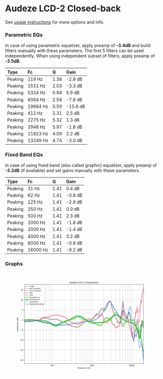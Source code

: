 # Audeze LCD-2 Closed-back
See [usage instructions](https://github.com/jaakkopasanen/AutoEq#usage) for more options and info.

### Parametric EQs
In case of using parametric equalizer, apply preamp of **-3.4dB** and build filters manually
with these parameters. The first 5 filters can be used independently.
When using independent subset of filters, apply preamp of **-3.5dB**.

| Type    | Fc       |    Q | Gain     |
|:--------|:---------|:-----|:---------|
| Peaking | 119 Hz   | 1.36 | -2.8 dB  |
| Peaking | 1551 Hz  | 2.03 | -3.3 dB  |
| Peaking | 5324 Hz  | 0.94 | 5.9 dB   |
| Peaking | 6064 Hz  | 2.58 | -7.8 dB  |
| Peaking | 19664 Hz | 0.59 | -15.6 dB |
| Peaking | 412 Hz   | 2.31 | 2.5 dB   |
| Peaking | 2275 Hz  | 5.32 | 1.3 dB   |
| Peaking | 2948 Hz  | 5.97 | -1.8 dB  |
| Peaking | 11823 Hz | 4.09 | 2.2 dB   |
| Peaking | 13249 Hz | 4.74 | -3.0 dB  |

### Fixed Band EQs
In case of using fixed band (also called graphic) equalizer, apply preamp of **-3.2dB**
(if available) and set gains manually with these parameters.

| Type    | Fc       |    Q | Gain    |
|:--------|:---------|:-----|:--------|
| Peaking | 31 Hz    | 1.41 | 0.4 dB  |
| Peaking | 62 Hz    | 1.41 | -0.8 dB |
| Peaking | 125 Hz   | 1.41 | -2.9 dB |
| Peaking | 250 Hz   | 1.41 | 0.0 dB  |
| Peaking | 500 Hz   | 1.41 | 2.3 dB  |
| Peaking | 1000 Hz  | 1.41 | -1.8 dB |
| Peaking | 2000 Hz  | 1.41 | -1.4 dB |
| Peaking | 4000 Hz  | 1.41 | 3.2 dB  |
| Peaking | 8000 Hz  | 1.41 | -0.8 dB |
| Peaking | 16000 Hz | 1.41 | -9.2 dB |

### Graphs
![](./Audeze%20LCD-2%20Closed-back.png)